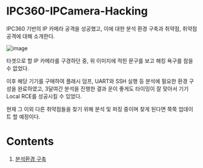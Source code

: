 # IPC360-IPCamera-Hacking

IPC360 기반의 IP 카메라 공격을 성공했고, 이에 대한 분석 환경 구축과 취약점, 취약점 공격에 대해 소개한다.

![image](https://user-images.githubusercontent.com/39231485/144065943-b9a70837-0435-401a-ad1e-5babfb66cfa5.png)

타겟으로 할 IP 카메라를 구경하던 중, 위 이미지에 적힌 문구를 보고 해킹 욕구를 참을 수 없었다.

이후 해당 기기를 구매하여 플래시 덤프, UART와 SSH 실행 등 분석에 필요한 환경 구성을 완료하였고, 3달여간 분석을 진행한 결과 운이 좋게도 타이밍이 잘 맞아서 기기 Local RCE를 성공시킬 수 있었다.

현재 그 이외 다른 취약점들을 찾기 위해 분석 및 퍼징 중이며 찾게 된다면 쭉쭉 업데이트 할 예정이다.

# Contents
1. [분석환경 구축]()
